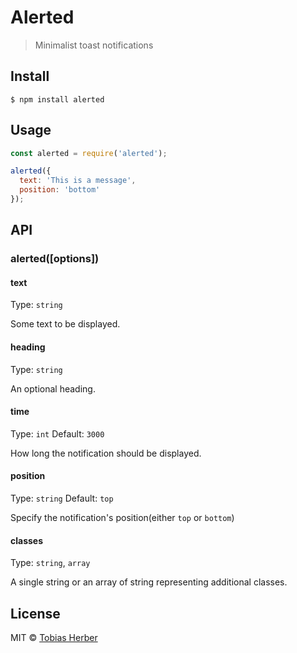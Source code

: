 # Alerted

> Minimalist toast notifications

## Install

```
$ npm install alerted
```

## Usage

```js
const alerted = require('alerted');

alerted({
  text: 'This is a message',
  position: 'bottom'
});
```

## API

### alerted([options])

#### text

Type: `string`

Some text to be displayed.

#### heading

Type: `string`

An optional heading.

#### time

Type: `int`
Default: `3000`

How long the notification should be displayed.

#### position

Type: `string`
Default: `top`

Specify the notification's position(either `top` or `bottom`)

#### classes

Type: `string`, `array`

A single string or an array of string representing additional classes.

## License

MIT © [Tobias Herber](http://tobihrbr.com)
